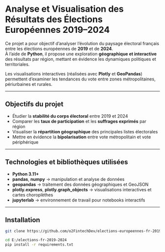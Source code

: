 # Analyse et Visualisation des Résultats des Élections Européennes 2019–2024

Ce projet a pour objectif d’analyser l’évolution du paysage électoral français entre les élections européennes de **2019** et de **2024**.  
À l’aide de **Python**, il propose une exploration **géographique et interactive** des résultats par région, mettant en évidence les dynamiques politiques et territoriales.

Les visualisations interactives (réalisées avec **Plotly** et **GeoPandas**) permettent d’examiner les tendances du vote entre zones métropolitaines, périurbaines et rurales.

---

## Objectifs du projet

- Étudier la **stabilité du corps électoral** entre 2019 et 2024  
- Comparer les **taux de participation** et les **suffrages exprimés** par région  
- Visualiser la **répartition géographique** des principales listes électorales  
- Mettre en évidence la **bipolarisation** entre vote métropolitain et vote périphérique  

---

## Technologies et bibliothèques utilisées

- **Python 3.11+**
- **pandas**, **numpy** → manipulation et analyse de données  
- **geopandas** → traitement des données géographiques et GeoJSON  
- **plotly.express**, **plotly.graph_objects** → visualisations interactives et cartes choroplèthes  
- **jupyterlab** → environnement de travail pour notebooks interactifs  

---

## Installation
```bash
git clone https://github.com/o2FintechDev/elections-europeennes-fr-2019-2024.git

cd E:/elections-fr-2019-2024
pip install -r requirements.txt
